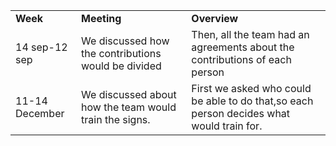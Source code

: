 <table>
<!-- Titles -->
<tr>
  <td><strong>Week</strong></td>
  <td><strong>Meeting</strong></td>
  <td><strong>Overview</strong></td>
</tr>

<!-- Este es un comentario oculto en Markdown -->
<tr>
  <td>14 sep-12 sep </td>
  <td>We discussed how the contributions would be divided</td>
  <td>Then, all the team had an agreements about the contributions of each person</td>
</tr>

<!-- Este es un comentario oculto en Markdown -->
<tr>
  <td>11-14 December </td>
  <td>We discussed about how the team would train the signs.</td>
  <td>First we asked who could be able to do that,so each person decides what would train for.</td>
</tr>

</table>

